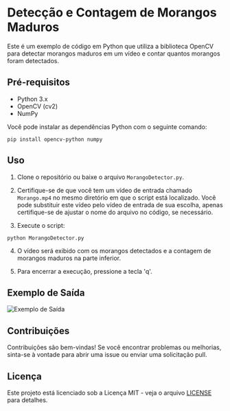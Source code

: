 # Detecção e Contagem de Morangos Maduros

Este é um exemplo de código em Python que utiliza a biblioteca OpenCV para detectar morangos maduros em um vídeo e contar quantos morangos foram detectados.

## Pré-requisitos

- Python 3.x
- OpenCV (cv2)
- NumPy

Você pode instalar as dependências Python com o seguinte comando:

```pip install opencv-python numpy```


## Uso

1. Clone o repositório ou baixe o arquivo `MorangoDetector.py`.

2. Certifique-se de que você tem um vídeo de entrada chamado `Morango.mp4` no mesmo diretório em que o script está localizado. Você pode substituir este vídeo pelo vídeo de entrada de sua escolha, apenas certifique-se de ajustar o nome do arquivo no código, se necessário.

3. Execute o script:

```python MorangoDetector.py```


4. O vídeo será exibido com os morangos detectados e a contagem de morangos maduros na parte inferior.

5. Para encerrar a execução, pressione a tecla 'q'.

## Exemplo de Saída

![Exemplo de Saída](images/output.png)

## Contribuições

Contribuições são bem-vindas! Se você encontrar problemas ou melhorias, sinta-se à vontade para abrir uma issue ou enviar uma solicitação pull.

## Licença

Este projeto está licenciado sob a Licença MIT - veja o arquivo [LICENSE](LICENSE) para detalhes.

